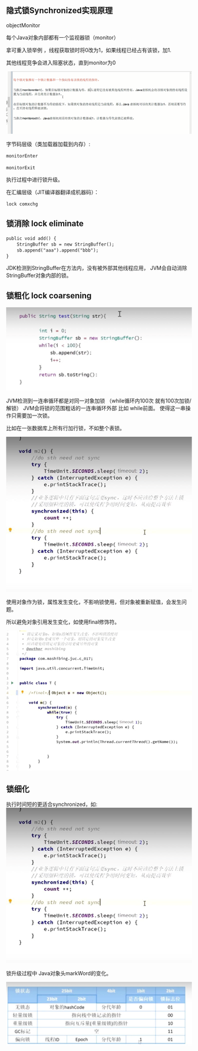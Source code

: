 隐式锁Synchronized实现原理
---
objectMonitor

每个Java对象内部都有一个监视器锁（monitor）

拿可重入锁举例 ，线程获取锁时将0改为1，如果线程已经占有该锁，加1.

其他线程竞争会进入阻塞状态，直到monitor为0

![img_2.png](img_2.png)

字节码层级（类加载器加载到内存）:

    monitorEnter 

    monitorExit

执行过程中进行锁升级。

在汇编层级（JIT编译器翻译成机器码）：

    lock comxchg


锁消除 lock eliminate
---

    public void add() {
        StringBuffer sb = new StringBuffer();
        sb.append("aaa").append("bbb");
    }

JDK检测到StringBuffer在方法内，没有被外部其他线程应用，
JVM会自动消除StringBuffer对象内部的锁。


锁粗化 lock coarsening
---
![img_39.png](img/img_39.png)

JVM检测到一连串循环都是对同一对象加锁
（while循环内100次 就有100次加锁/解锁）
JVM会将锁的范围粗话的一连串循环外部 比如 while前面。
使得这一串操作只需要加一次锁。


比如在一张数据库上所有行加行锁，不如整个表锁。

![img_23.png](img/img_23.png)

使用对象作为锁，属性发生变化，不影响锁使用，但对象被重新赋值，会发生问题。

所以避免对象引用发生变化，如使用final修饰符。

![img_24.png](img/img_24.png)


锁细化
---

执行时间短的更适合synchronized，如:
![img_22.png](img/img_22.png)


锁升级过程中 Java对象头markWord的变化。

![img_40.png](img/img_40.png)
